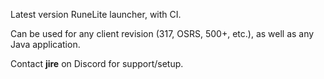 Latest version RuneLite launcher, with CI.

Can be used for any client revision (317, OSRS, 500+, etc.), as well as any Java application.

Contact **jire** on Discord for support/setup.